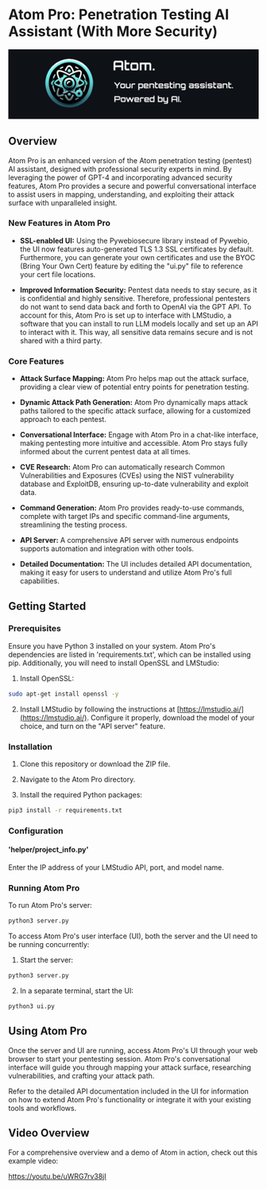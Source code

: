# Atom Pro: Penetration Testing AI Assistant (With More Security)

![Atom Cover Image](images/cover.png)

## Overview

Atom Pro is an enhanced version of the Atom penetration testing (pentest) AI assistant, designed with professional security experts in mind. By leveraging the power of GPT-4 and incorporating advanced security features, Atom Pro provides a secure and powerful conversational interface to assist users in mapping, understanding, and exploiting their attack surface with unparalleled insight.

### New Features in Atom Pro

- **SSL-enabled UI:** Using the Pywebiosecure library instead of Pywebio, the UI now features auto-generated TLS 1.3 SSL certificates by default. Furthermore, you can generate your own certificates and use the BYOC (Bring Your Own Cert) feature by editing the "ui.py" file to reference your cert file locations.

- **Improved Information Security:** Pentest data needs to stay secure, as it is confidential and highly sensitive. Therefore, professional pentesters do not want to send data back and forth to OpenAI via the GPT API. To account for this, Atom Pro is set up to interface with LMStudio, a software that you can install to run LLM models locally and set up an API to interact with it. This way, all sensitive data remains secure and is not shared with a third party.

### Core Features

- **Attack Surface Mapping:** Atom Pro helps map out the attack surface, providing a clear view of potential entry points for penetration testing.

- **Dynamic Attack Path Generation:** Atom Pro dynamically maps attack paths tailored to the specific attack surface, allowing for a customized approach to each pentest.

- **Conversational Interface:** Engage with Atom Pro in a chat-like interface, making pentesting more intuitive and accessible. Atom Pro stays fully informed about the current pentest data at all times.

- **CVE Research:** Atom Pro can automatically research Common Vulnerabilities and Exposures (CVEs) using the NIST vulnerability database and ExploitDB, ensuring up-to-date vulnerability and exploit data.

- **Command Generation:** Atom Pro provides ready-to-use commands, complete with target IPs and specific command-line arguments, streamlining the testing process.

- **API Server:** A comprehensive API server with numerous endpoints supports automation and integration with other tools.

- **Detailed Documentation:** The UI includes detailed API documentation, making it easy for users to understand and utilize Atom Pro's full capabilities.

## Getting Started

### Prerequisites

Ensure you have Python 3 installed on your system. Atom Pro's dependencies are listed in 'requirements.txt', which can be installed using pip. Additionally, you will need to install OpenSSL and LMStudio:

1. Install OpenSSL:

```sh
sudo apt-get install openssl -y
```

2. Install LMStudio by following the instructions at [https://lmstudio.ai/](https://lmstudio.ai/). Configure it properly, download the model of your choice, and turn on the "API server" feature.

### Installation

1. Clone this repository or download the ZIP file.

2. Navigate to the Atom Pro directory.

3. Install the required Python packages:

```sh
pip3 install -r requirements.txt
```

### Configuration

#### 'helper/project_info.py'

Enter the IP address of your LMStudio API, port, and model name.

### Running Atom Pro

To run Atom Pro's server:

```sh
python3 server.py
```

To access Atom Pro's user interface (UI), both the server and the UI need to be running concurrently:

1. Start the server:

```sh
python3 server.py
```

2. In a separate terminal, start the UI:

```sh
python3 ui.py
```

## Using Atom Pro

Once the server and UI are running, access Atom Pro's UI through your web browser to start your pentesting session. Atom Pro's conversational interface will guide you through mapping your attack surface, researching vulnerabilities, and crafting your attack path.

Refer to the detailed API documentation included in the UI for information on how to extend Atom Pro's functionality or integrate it with your existing tools and workflows.

## Video Overview

For a comprehensive overview and a demo of Atom in action, check out this example video:

https://youtu.be/uWRG7rv38jI 
